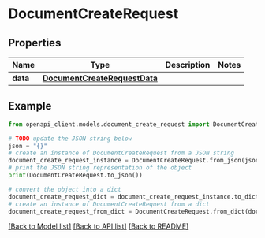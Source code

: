 # DocumentCreateRequest


## Properties

Name | Type | Description | Notes
------------ | ------------- | ------------- | -------------
**data** | [**DocumentCreateRequestData**](DocumentCreateRequestData.md) |  | 

## Example

```python
from openapi_client.models.document_create_request import DocumentCreateRequest

# TODO update the JSON string below
json = "{}"
# create an instance of DocumentCreateRequest from a JSON string
document_create_request_instance = DocumentCreateRequest.from_json(json)
# print the JSON string representation of the object
print(DocumentCreateRequest.to_json())

# convert the object into a dict
document_create_request_dict = document_create_request_instance.to_dict()
# create an instance of DocumentCreateRequest from a dict
document_create_request_from_dict = DocumentCreateRequest.from_dict(document_create_request_dict)
```
[[Back to Model list]](../README.md#documentation-for-models) [[Back to API list]](../README.md#documentation-for-api-endpoints) [[Back to README]](../README.md)


